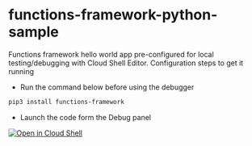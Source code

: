 # functions-framework-python-sample
Functions framework hello world app pre-configured for local testing/debugging with Cloud Shell Editor. Configuration steps to get it running


* Run the command below before using the debugger

```bash
pip3 install functions-framework
```
* Launch the code form the <walkthrough-editor-spotlight spotlightId="activity-bar-debug">Debug panel</walkthrough-editor-spotlight>


[![Open in Cloud Shell](https://gstatic.com/cloudssh/images/open-btn.svg)](https://ide.cloud.google.com/?cloudshell_git_repo=https%3A%2F%2Fgithub.com%2FGrappeggia%2Ffunctions-framework-python-sample&cloudshell_open_in_editor=main.py&cloudshell_workspace=%2F&cloudshell_tutorial=README.md)
